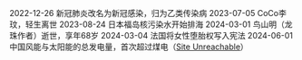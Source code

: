 
2022-12-26 新冠肺炎改名为新冠感染，归为乙类传染病
2023-07-05 CoCo李玟，轻生离世
2023-08-24 日本福岛核污染水开始排海
2024-03-01 鸟山明（龙珠作者）逝世，享年68岁
2024-03-04 法国将女性堕胎权写入宪法
2024-06-01 中国风能与太阳能的总发电量，首次超过煤电（[Site Unreachable](https://renewablesnow.com/news/chinas-total-wind-and-solar-capacity-outstrips-coal-rystad-says-865106/)）


